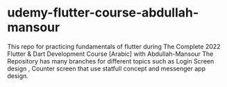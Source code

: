 # udemy-flutter-course-abdullah-mansour
This repo for practicing fundamentals of flutter  during The Complete 2022 Flutter &amp; Dart Development Course [Arabic] with Abdullah-Mansour
The Repository has many branches for different topics such as Login Screen design , Counter screen that use statfull concept and messenger app design.
